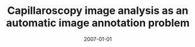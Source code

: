 ---
# Documentation: https://wowchemy.com/docs/managing-content/

title: Capillaroscopy image analysis as an automatic image annotation problem
subtitle: ''
summary: ''
authors:
- kwasnicka
- Mariusz T. Paradowski
- Krzysztof Borysewicz
tags: []
categories: []
date: '2007-01-01'
lastmod: 2022-10-07T05:00:40Z
featured: false
draft: false

# Featured image
# To use, add an image named `featured.jpg/png` to your page's folder.
# Focal points: Smart, Center, TopLeft, Top, TopRight, Left, Right, BottomLeft, Bottom, BottomRight.
image:
  caption: ''
  focal_point: ''
  preview_only: false

# Projects (optional).
#   Associate this post with one or more of your projects.
#   Simply enter your project's folder or file name without extension.
#   E.g. `projects = ["internal-project"]` references `content/project/deep-learning/index.md`.
#   Otherwise, set `projects = []`.
projects: []
publishDate: '2022-10-07T05:00:39.601313Z'
publication_types:
- '1'
abstract: ''
publication: '*6th International Conference on Computer Information Systems and Industrial
  Management Applications. CISIM 2007. Proceedings, Elk, Poland, 28-30 June 2007*'
---